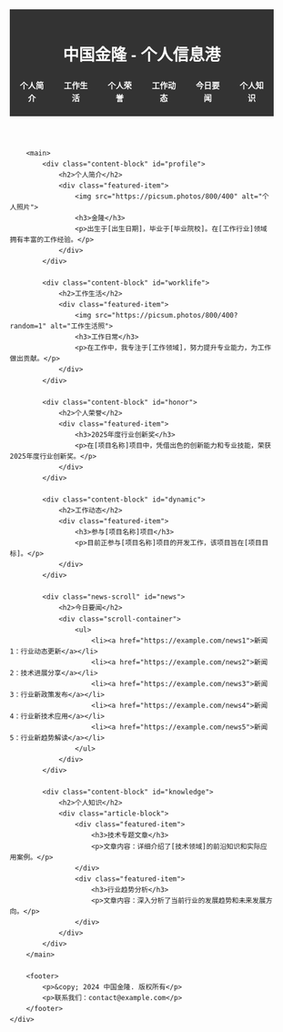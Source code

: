 <!DOCTYPE html>
<html lang="zh-CN">
<head>
    <meta charset="UTF-8">
    <meta name="viewport" content="width=device-width, initial-scale=1.0">
    <title>中国金隆 - 个人信息港</title>
    <style>
        body {
            margin: 0;
            font-family: Arial, sans-serif;
            line-height: 1.6;
        }
        .container {
            max-width: 1200px;
            margin: 0 auto;
            padding: 0 20px;
        }
        header {
            background: #333;
            color: white;
            padding: 20px 0;
            text-align: center;
        }
        nav ul {
            list-style: none;
            padding: 0;
            margin: 0;
            display: flex;
            justify-content: center;
        }
        nav ul li {
            margin: 0 15px;
        }
        nav ul li a {
            color: white;
            text-decoration: none;
            font-weight: bold;
        }
        .content-block {
            margin: 40px 0;
        }
        .news-scroll {
            height: 80px;
            overflow: hidden;
            position: relative;
            border: 1px solid #ddd;
            padding: 10px;
            margin-top: 30px;
        }
        .news-scroll ul {
            position: absolute;
            animation: scroll 15s linear infinite;
            padding: 0;
            margin: 0;
            list-style: none;
        }
        .news-scroll li {
            height: 30px;
            line-height: 30px;
            margin: 0 0 10px 0;
        }
        @keyframes scroll {
            0% { transform: translateY(0); }
            100% { transform: translateY(-100%); }
        }
        footer {
            background: #f8f8f8;
            padding: 20px 0;
            text-align: center;
            margin-top: 40px;
            color: #666;
        }
        .featured-item {
            border: 1px solid #ddd;
            padding: 20px;
            margin-bottom: 20px;
            border-radius: 8px;
        }
        .featured-item img {
            width: 100%;
            height: 200px;
            object-fit: cover;
            border-radius: 8px;
            margin-bottom: 15px;
        }
        .article-block {
            display: grid;
            grid-template-columns: repeat(auto-fit, minmax(300px, 1fr));
            gap: 20px;
        }
    </style>
</head>
<body>
    <div class="container">
        <header>
            <h1>中国金隆 - 个人信息港</h1>
            <nav>
                <ul>
                    <li><a href="#profile">个人简介</a></li>
                    <li><a href="#worklife">工作生活</a></li>
                    <li><a href="#honor">个人荣誉</a></li>
                    <li><a href="#dynamic">工作动态</a></li>
                    <li><a href="#news">今日要闻</a></li>
                    <li><a href="#knowledge">个人知识</a></li>
                </ul>
            </nav>
        </header>
        
        <main>
            <div class="content-block" id="profile">
                <h2>个人简介</h2>
                <div class="featured-item">
                    <img src="https://picsum.photos/800/400" alt="个人照片">
                    <h3>金隆</h3>
                    <p>出生于[出生日期]，毕业于[毕业院校]。在[工作行业]领域拥有丰富的工作经验。</p>
                </div>
            </div>
            
            <div class="content-block" id="worklife">
                <h2>工作生活</h2>
                <div class="featured-item">
                    <img src="https://picsum.photos/800/400?random=1" alt="工作生活照">
                    <h3>工作日常</h3>
                    <p>在工作中，我专注于[工作领域]，努力提升专业能力，为工作做出贡献。</p>
                </div>
            </div>
            
            <div class="content-block" id="honor">
                <h2>个人荣誉</h2>
                <div class="featured-item">
                    <h3>2025年度行业创新奖</h3>
                    <p>在[项目名称]项目中，凭借出色的创新能力和专业技能，荣获2025年度行业创新奖。</p>
                </div>
            </div>
            
            <div class="content-block" id="dynamic">
                <h2>工作动态</h2>
                <div class="featured-item">
                    <h3>参与[项目名称]项目</h3>
                    <p>目前正参与[项目名称]项目的开发工作，该项目旨在[项目目标]。</p>
                </div>
            </div>
            
            <div class="news-scroll" id="news">
                <h2>今日要闻</h2>
                <div class="scroll-container">
                    <ul>
                        <li><a href="https://example.com/news1">新闻1：行业动态更新</a></li>
                        <li><a href="https://example.com/news2">新闻2：技术进展分享</a></li>
                        <li><a href="https://example.com/news3">新闻3：行业新政策发布</a></li>
                        <li><a href="https://example.com/news4">新闻4：行业新技术应用</a></li>
                        <li><a href="https://example.com/news5">新闻5：行业新趋势解读</a></li>
                    </ul>
                </div>
            </div>
            
            <div class="content-block" id="knowledge">
                <h2>个人知识</h2>
                <div class="article-block">
                    <div class="featured-item">
                        <h3>技术专题文章</h3>
                        <p>文章内容：详细介绍了[技术领域]的前沿知识和实际应用案例。</p>
                    </div>
                    <div class="featured-item">
                        <h3>行业趋势分析</h3>
                        <p>文章内容：深入分析了当前行业的发展趋势和未来发展方向。</p>
                    </div>
                </div>
            </div>
        </main>
        
        <footer>
            <p>&copy; 2024 中国金隆. 版权所有</p>
            <p>联系我们：contact@example.com</p>
        </footer>
    </div>
</body>
</html>
